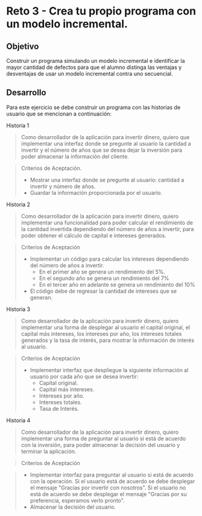 # Reto 3 - Crea tu propio programa con un modelo incremental.

## Objetivo

Construir un programa simulando un modelo incremental e identificar la mayor cantidad de defectos para que el alumno distinga las ventajas y desventajas de usar un modelo incremental contra uno secuencial.

## Desarrollo

Para este ejercicio se debe construir un programa con las historias de usuario que se mencionan a continuación:

Historia 1
> Como desarrollador de la aplicación para invertir dinero, quiero que implementar una interfaz donde se pregunte al usuario la cantidad a invertir y el número de años que se desea dejar la inversión para poder almacenar la información del cliente.

> Criterios de Aceptación.
> - Mostrar una interfaz donde se pregunte al usuario: cantidad a invertir y número de años.
> - Guardar la información proporcionada por el usuario.

Historia 2
> Como desarrollador de la aplicación para invertir dinero, quiero implementar una funcionalidad para poder calcular el rendimiento de la cantidad invertida dependiendo del número de años a invertir, para poder obtener el cálculo de capital e intereses generados.

> Criterios de Aceptación
> - Implementar un código para calcular los intereses dependiendo del número de años a invertir.
>   - En el primer año se genera un rendimiento del 5%.
>   - En el segundo año se genera un rendimiento del 7%
>   - En el tercer año en adelante se genera un rendimiento del 10%
> - El código debe de regresar la cantidad de intereses que se generan.

Historia 3

> Como desarrollador de la aplicación para invertir dinero, quiero implementar una forma de desplegar al usuario el capital original, el capital más intereses, los intereses por año, los intereses totales generados y la tasa de interés, para mostrar la información de interés al usuario. 

> Criterios de Aceptación
> - Implementar interfaz que despliegue la siguiente información al usuario por cada año que se desea invertir:
>   - Capital original.
>   - Capital más intereses.
>   - Intereses por año.
>   - Intereses totales.
>   - Tasa de Interés.

Historia 4

> Como desarrollador de la aplicación para invertir dinero, quiero implementar una forma de preguntar al usuario si está de acuerdo con la inversión, para poder almacenar la decisión del usuario y terminar la aplicación.

> Criterios de Aceptación

> - Implementar interfaz para preguntar al usuario si está de acuerdo con la operación.
> Si el usuario está de acuerdo se debe desplegar el mensaje "Gracias por invertir con nosotros".
> Si el usuario no está de acuerdo se debe desplegar el mensaje "Gracias por su preferencia, esperamos verlo pronto".
> - Almacenar la decisión del usuario.
